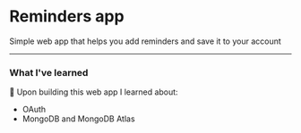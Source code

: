 # Reminders app
Simple web app that helps you add reminders and save it to your account

---

### What I've learned

📖 Upon building this web app I learned about:

- OAuth
- MongoDB and MongoDB Atlas